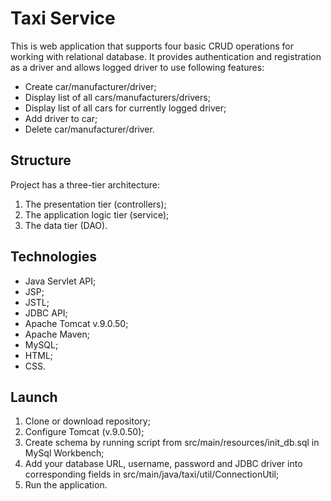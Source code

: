 # Taxi Service

This is web application that supports four basic CRUD operations for working with relational database.
It provides authentication and registration as a driver and allows logged driver to use following
features:

- Create car/manufacturer/driver;
- Display list of all cars/manufacturers/drivers;
- Display list of all cars for currently logged driver;
- Add driver to car;
- Delete car/manufacturer/driver.

## Structure
Project has a three-tier architecture:
1. The presentation tier (controllers);
2. The application logic tier (service);
3. The data tier (DAO).

## Technologies
- Java Servlet API;
- JSP;
- JSTL;
- JDBC API;
- Apache Tomcat v.9.0.50;
- Apache Maven;
- MySQL;
- HTML;
- CSS.

## Launch
1. Clone or download repository;
2. Configure Tomcat (v.9.0.50);
3. Create schema by running script from src/main/resources/init_db.sql in MySql Workbench;
4. Add your database URL, username, password and JDBC driver into corresponding fields in src/main/java/taxi/util/ConnectionUtil;
5. Run the application.
